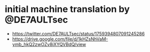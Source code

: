 # initial machine translation by @DE7AULTsec
-   https://twitter.com/DE7AULTsec/status/1759394807091245286
-   https://drive.google.com/file/d/1kHZsNhVaM-ymb_hkQ2zwOZv8iXYQVBdQ/view
